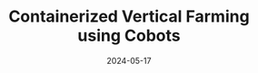 ---
title: "Containerized Vertical Farming using Cobots"
collection: publications
permalink: /publication/Vertical_Farming_ICRA_2024
# excerpt: 'This paper is about fixing template issue #693.'
date: 2024-05-17
venue: 'IEEE International Conference on Robotics and Automation (ICRA)'
paperurl: 'http://academicpages.github.io/files/paper3.pdf'
citation: 'D. Mahalingam, A. Patankar, K. Phi, N. Chakraborty, R. McGann and I.V. Ramakrishnan. Containerized Vertical Farming Using Cobots. <i>IEEE International Conference on Robotics and Automation (ICRA)</i>, Yokohama, Japan, 2024.'
---